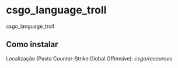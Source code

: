 # csgo_language_troll
csgo_language_troll
<h2>Como instalar</h2>
Localização (Pasta Counter-Strike:Global Offensive): <em>csgo/resources</em>
